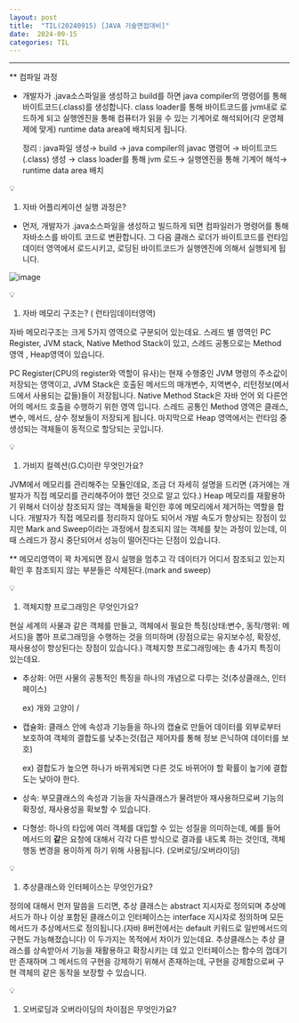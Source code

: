 ```yaml
---
layout: post
title:  "TIL(20240915) [JAVA 기술면접대비]"
date:  2024-09-15
categories: TIL
---
```


----------------------------------------------------------------------------

** 컴파일 과정

- 개발자가 .java소스파일을 생성하고 build를 하면 java compiler의 명령어를 통해 바이트코드(.class)를 생성합니다. class loader를  통해 바이트코드를 jvm내로 로드하게 되고 실행엔진을 통해 컴퓨터가 읽을 수 있는 기계어로 해석되어(각 운영체제에 맞게)  runtime data area에 배치되게 됩니다.
    
    정리 : java파일 생성→ build → java compiler의 javac 명령어 → 바이트코드(.class) 생성 → class loader를 통해 jvm 로드→ 실행엔진을 통해 기계어 해석→ runtime data area 배치
    

<aside>
💡

1. 자바 어플리케이션 실행 과정은?
</aside>

- 먼저, 개발자가 .java소스파일을 생성하고 빌드하게 되면 컴파일러가 명령어를 통해 자바소스를 바이트 코드로 변환합니다. 그 다음 클래스 로더가 바이트코드를 런타임 데이터 영역에서 로드시키고, 로딩된 바이트코드가 실행엔진에 의해서 실행되게 됩니다.

![image](https://github.com/user-attachments/assets/63f61d52-c56c-4419-b46b-9e1075e06942)


<aside>
💡

1. 자바 메모리 구조는? ( 런타임데이터영역)
</aside>

자바 메모리구조는 크게 5가지 영역으로 구분되어 있는데요.  스레드 별 영역인  PC Register, JVM stack, Native Method Stack이 있고, 스레드 공통으로는 Method 영역 , Heap영역이 있습니다. 

PC Register(CPU의 register와 역할이 유사)는 현재 수행중인 JVM 명령의 주소값이 저장되는 영역이고,  JVM Stack은 호출된 메서드의 매개변수, 지역변수, 리턴정보(메서드에서 사용되는 값들)들이 저장됩니다. Native Method Stack은 자바 언어 외 다른언어의 메서드 호출을 수행하기 위한 영역 입니다. 스레드 공통인 Method 영역은 클래스,변수, 메서드, 상수 정보들이 저장되게 됩니다. 마지막으로 Heap 영역에서는 런타임 중 생성되는 객체들이 동적으로 할당되는 곳입니다. 

<aside>
💡

1. 가비지 컬렉션(G.C)이란 무엇인가요?
</aside>

JVM에서 메모리를 관리해주는 모듈인데요, 조금 더 자세히 설명을 드리면 (과거에는 개발자가 직접 메모리를 관리해주어야 했던 것으로 알고 있다.) Heap 메모리를 재활용하기 위해서 더이상 참조되지 않는 객체들을 확인한 후에 메모리에서 제거하는 역할을 합니다. 개발자가 직접 메모리를 정리하지 않아도 되어서 개발 속도가 향상되는 장점이 있지만 Mark and Sweep이라는 과정에서 참조되지 않는 객체를 찾는 과정이 있는데, 이 때 스레드가 잠시 중단되어서 성능이 떨어진다는 단점이 있습니다. 

** 메모리영역이 꽉 차게되면 잠시 실행을 멈추고 각 데이터가 어디서 참조되고 있는지 확인 후 참조되지 않는 부분들은 삭제된다.(mark  and sweep)

<aside>
💡

1. 객체지향 프로그래밍은 무엇인가요?
</aside>

현실 세계의 사물과 같은 객체를 만들고, 객체에서 필요한 특징(상태:변수, 동작/행위: 메서드)을 뽑아 프로그래밍을 수행하는 것을 의미하며 (장점으로는 유지보수성, 확장성, 재사용성이 향상된다는 장점이 있습니다.) 객체지향 프로그래밍에는 총 4가지 특징이 있는데요.

- 추상화: 어떤 사물의 공통적인 특징을 하나의 개념으로 다루는 것(추상클래스, 인터페이스)
    
    ex) 개와 고양이 / 
    
- 캡슐화: 클래스 안에 속성과 기능들을 하나의 캡슐로 만들어 데이터를 외부로부터 보호하여 객체의 결합도를 낮추는것(접근 제어자를 통해 정보 은닉하여 데이터를 보호)
    
    ex) 결합도가 높으면 하나가 바뀌게되면 다른 것도 바뀌어야 할 확률이 높기에 결합도는 낮아야 한다. 
    
- 상속: 부모클래스의 속성과 기능을 자식클래스가 물려받아 재사용하므로써 기능의 확장성, 재사용성을 확보할 수 있습니다.
- 다형성: 하나의 타입에 여러 객체를 대입할 수 있는 성질을 의미하는데, 예를 들어 메서드의 **같**은 요청에 대해서 각각 다른 방식으로 결과를 내도록 하는 것인데, 객체 행동 변경을 용이하게 하기 위해 사용됩니다. (오버로딩/오버라이딩)

<aside>
💡

1. 추상클래스와 인터페이스는 무엇인가요?
</aside>

정의에 대해서 먼저 말씀을 드리면, 추상 클래스는 abstract 지시자로 정의되며 추상메서드가 하나 이상 포함된 클래스이고 인터페이스는 interface 지시자로 정의하며 모든 메서드가 추상메서드로 정의됩니다.(자바 8버전에서는 default 키워드로 일반메서드의 구현도 가능해졌습니다) 이 두가지는 목적에서 차이가 있는데요. 추상클래스는 추상 클래스를 상속받아서 기능을 재활용하고 확장시키는 데 있고 인터페이스는 함수의 껍데기만 존재하며 그 메서드의 구현을 강제하기 위해서 존재하는데, 구현을 강제함으로써 구현 객체의 같은 동작을 보장할 수 있습니다. 

<aside>
💡

1. 오버로딩과 오버라이딩의 차이점은 무엇인가요?
</aside>